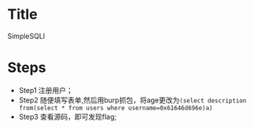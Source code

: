 # Title
SimpleSQLI
# Steps
* Step1
注册用户；
* Step2
随便填写表单,然后用burp抓包，将age更改为`(select description from(select * from users where username=0x61646d696e)a)`
* Step3
查看源码，即可发现flag;
